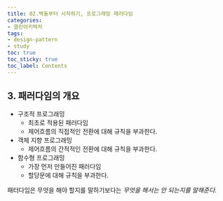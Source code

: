 ```yaml
---
title: 02.벽돌부터 시작하기, 프로그래밍 패러다임
categories:
- 클린아키텍처
tags:
- design-pattern
- study
toc: true
toc_sticky: true
toc_label: Contents
---
```


## 3. 패러다임의 개요
- 구조적 프로그래밍
	- 최초로 적용된 패러다임
	- 제어흐름의 직접적인 전환에 대해 규칙을 부과한다.
- 객체 지향 프로그래밍
	- 제어흐름의 간적적인 전환에 대해 규칙을 부과한다.
- 함수형 프로그래밍
	- 가장 먼저 만들어진 패러다임
	- 할당문에 대해 규칙을 부과한다.

패터다임은 무엇을 해야 할지를 말하기보다는 *무엇을 해서는 안 되는지를 말해준다.*

